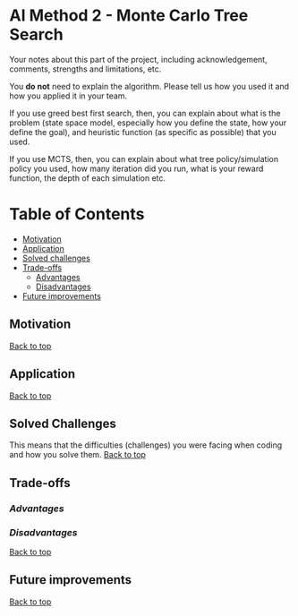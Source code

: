 # AI Method 2 - Monte Carlo Tree Search

Your notes about this part of the project, including acknowledgement, comments, strengths and limitations, etc.

You **do not** need to explain the algorithm. Please tell us how you used it and how you applied it in your team.

If you use greed best first search, then, you can explain about what is the problem (state space model, especially how you define the state, how your define the goal), and heuristic function (as specific as possible) that you used. 

If you use MCTS, then, you can explain about what tree policy/simulation policy you used, how many iteration did you run, what is your reward function, the depth of each simulation etc.


# Table of Contents
- [Motivation](#motivation)
- [Application](#application)
- [Solved challenges](#solved-challenges)
- [Trade-offs](#trade-offs)
  * [Advantages](#advantages)
  * [Disadvantages](#disadvantages)
- [Future improvements](#future-improvements)

## Motivation  


[Back to top](#table-of-contents)

## Application  


[Back to top](#table-of-contents)

## Solved Challenges
This means that the difficulties (challenges) you were facing when coding and how you solve them.
[Back to top](#table-of-contents)


## Trade-offs  
### *Advantages*  


### *Disadvantages*

[Back to top](#table-of-contents)

## Future improvements  

[Back to top](#table-of-contents)
